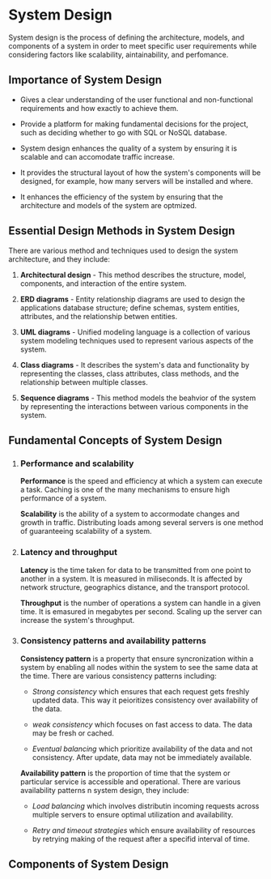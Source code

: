 # System Design
System design is the process of defining the architecture, models, and components of a system in order to meet specific user requirements while considering factors like scalability, aintainability, and perfomance.  
## Importance of System Design
- Gives a clear understanding of the user functional and non-functional requirements and how exactly to achieve them.  

- Provide a platform for making fundamental decisions for the project, such as deciding whether to go with SQL or NoSQL database.  

- System design enhances the quality of a system by ensuring it is scalable and can accomodate traffic increase.  

- It provides the structural layout of how the system's components will be designed, for example, how many servers will be installed and where. 

- It enhances the efficiency of the system by ensuring that the architecture and models of the system are optmized.


## Essential Design Methods in System Design
There are various method and techniques used to design the system architecture, and they include:  

1. **Architectural design** - This method describes the structure, model, components, and interaction of the entire system.
2. **ERD diagrams** - Entity relationship diagrams are used to design the applications database structure; define schemas, system entities, attributes, and the relationship betwen entities. 

3. **UML diagrams** - Unified modeling language is a collection of various system modeling techniques used to represent various aspects of the system.

4. **Class diagrams** - It describes the system's data and functionality by representing the classes, class attributes, class methods, and the relationship between multiple classes.  

5. **Sequence diagrams** - This method models the beahvior of the system by representing the interactions between various components in the system.

## Fundamental Concepts of System Design 

1. ### Performance and scalability
      
      __Performance__ is the speed and efficiency at which a system can execute a task. Caching is one of the many mechanisms to ensure high performance of a system.  

      __Scalability__ is the ability of a system to accormodate changes and growth in traffic. Distributing loads among several servers is one method of guaranteeing scalability of a system.


2. ### Latency and throughput
  
      __Latency__ is the time taken for data to be transmitted from one point to another in a system.  It is measured in miliseconds. It is affected by network structure, geographics distance, and the transport protocol.

      __Throughput__ is the number of operations a system can handle in a given time. It is emasured in megabytes per second. Scaling up the server can increase the system's throughput.
3. ### Consistency patterns and availability patterns
    
    __Consistency pattern__  is a property that ensure syncronization within a system by enabling all nodes within the system to see the same data at the time. There are various consistency patterns including:  
    - _Strong consistency_  which ensures that each request gets freshly updated data. This way it peioritizes consistency over availability of the data.  

    - _weak consistency_ which focuses on fast access to data. The data may be fresh or cached.
    - _Eventual balancing_ which prioritize availability of the data and not consistency. After update, data may not be immediately available.
    
    __Availability pattern__ is the proportion of time that the system or  particular service is accessible and operational. There are various availability patterns n system design, they include:
    - _Load balancing_  which involves distributin incoming requests across multiple servers to ensure optimal utilization and availability.  

    - _Retry and timeout strategies_ which ensure availability of resources by retrying making of the request after a specifid interval of time.
## Components of System Design
